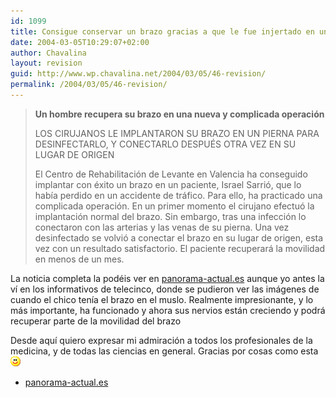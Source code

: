 ```yaml
---
id: 1099
title: Consigue conservar un brazo gracias a que le fue injertado en una pierna
date: 2004-03-05T10:29:07+02:00
author: Chavalina
layout: revision
guid: http://www.wp.chavalina.net/2004/03/05/46-revision/
permalink: /2004/03/05/46-revision/
---
```

> **Un hombre recupera su brazo en una nueva y complicada operaci&oacute;n**
> 
> LOS CIRUJANOS LE IMPLANTARON SU BRAZO EN UN PIERNA PARA DESINFECTARLO, Y CONECTARLO DESPU&Eacute;S OTRA VEZ EN SU LUGAR DE ORIGEN
> 
> El Centro de Rehabilitaci&oacute;n de Levante en Valencia ha conseguido implantar con &eacute;xito un brazo en un paciente, Israel Sarri&oacute;, que lo hab&iacute;a perdido en un accidente de tr&aacute;fico. Para ello, ha practicado una complicada operaci&oacute;n. En un primer momento el cirujano efectu&oacute; la implantaci&oacute;n normal del brazo. Sin embargo, tras una infecci&oacute;n lo conectaron con las arterias y las venas de su pierna. Una vez desinfectado se volvi&oacute; a conectar el brazo en su lugar de origen, esta vez con un resultado satisfactorio. El paciente recuperar&aacute; la movilidad en menos de un mes.

La noticia completa la pod&eacute;is ver en <a href="http://www.panorama-actual.es/noticias/not130728.htm" target="_blank">panorama-actual.es</a> aunque yo antes la v&iacute; en los informativos de telecinco, donde se pudieron ver las im&aacute;genes de cuando el chico ten&iacute;a el brazo en el muslo. Realmente impresionante, y lo m&aacute;s importante, ha funcionado y ahora sus nervios est&aacute;n creciendo y podr&aacute; recuperar parte de la movilidad del brazo

Desde aqu&iacute; quiero expresar mi admiraci&oacute;n a todos los profesionales de la medicina, y de todas las ciencias en general. Gracias por cosas como esta![emo](/imagenes/emoticonos/sonrisa.gif) 

  * <a href="http://www.panorama-actual.es/noticias/not130728.htm" target="_blank">panorama-actual.es</a>